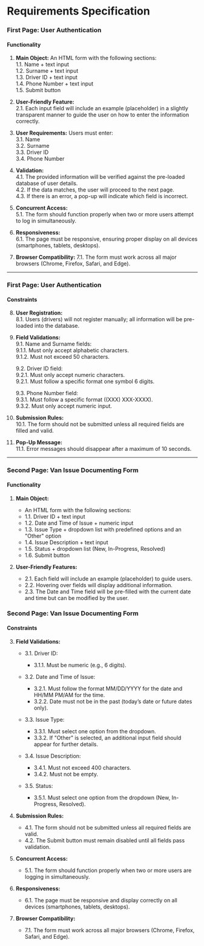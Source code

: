 # Requirements Specification

### First Page: User Authentication

#### Functionality
1. **Main Object:** An HTML form with the following sections:  
        1.1. Name + text input   
        1.2. Surname + text input  
        1.3. Driver ID + text input  
        1.4. Phone Number + text input  
        1.5. Submit button  

2. **User-Friendly Feature:**  
    2.1. Each input field will include an example (placeholder) in a slightly transparent manner to guide the user on how to enter the information correctly.  

3. **User Requirements:**  Users must enter:  
      3.1. Name  
      3.2. Surname  
      3.3. Driver ID  
      3.4. Phone Number  

4. **Validation:**     
   4.1. The provided information will be verified against the pre-loaded database of user details.  
   4.2. If the data matches, the user will proceed to the next page.  
   4.3. If there is an error, a pop-up will indicate which field is incorrect.  

5. **Concurrent Access:**  
   5.1. The form should function properly when two or more users attempt to log in simultaneously.

6. **Responsiveness:**  
   6.1. The page must be responsive, ensuring proper display on all devices (smartphones, tablets, desktops).

7. **Browser Compatibility:**
       7.1. The form must work across all major browsers (Chrome, Firefox, Safari, and Edge).

---

### First Page: User Authentication

#### Constraints

8. **User Registration:**  
    8.1. Users (drivers) will not register manually; all information will be pre-loaded into the database.  

9. **Field Validations:**  
      9.1. Name and Surname fields:   
      9.1.1. Must only accept alphabetic characters.  
      9.1.2. Must not exceed 50 characters.  
   
      9.2. Driver ID field:  
      9.2.1. Must only accept numeric characters.  
      9.2.1. Must follow a specific format one symbol 6 digits.

      9.3. Phone Number field:  
      9.3.1. Must follow a specific format ((XXX) XXX-XXXX).  
      9.3.2. Must only accept numeric input.  

10. **Submission Rules:**  
    10.1. The form should not be submitted unless all required fields are filled and valid.  

11. **Pop-Up Message:**  
    11.1. Error messages should disappear after a maximum of 10 seconds.  

---

### Second Page: Van Issue Documenting Form

#### Functionality

1. **Main Object:**
   -  An HTML form with the following sections:
     - 1.1. Driver ID + text input
     - 1.2. Date and Time of Issue + numeric input
     - 1.3. Issue Type + dropdown list with predefined options and an "Other" option
     - 1.4. Issue Description + text input
     - 1.5. Status + dropdown list (New, In-Progress, Resolved)
     - 1.6. Submit button

2. **User-Friendly Features:**
   - 2.1. Each field will include an example (placeholder) to guide users.
   - 2.2. Hovering over fields will display additional information.
   - 2.3. The Date and Time field will be pre-filled with the current date and time but can be modified by the user.

### Second Page: Van Issue Documenting Form

#### Constraints

3. **Field Validations:**
   - 3.1. Driver ID:
     - 3.1.1. Must be numeric (e.g., 6 digits).
   
   - 3.2. Date and Time of Issue:
     - 3.2.1. Must follow the format MM/DD/YYYY for the date and HH/MM PM/AM for the time.
     - 3.2.2. Date must not be in the past (today’s date or future dates only).
   
   - 3.3. Issue Type:
     - 3.3.1. Must select one option from the dropdown.
     - 3.3.2. If "Other" is selected, an additional input field should appear for further details.

   - 3.4. Issue Description:
     - 3.4.1. Must not exceed 400 characters.
     - 3.4.2. Must not be empty.

   - 3.5. Status:
     - 3.5.1. Must select one option from the dropdown (New, In-Progress, Resolved).

4. **Submission Rules:**
   - 4.1. The form should not be submitted unless all required fields are valid.
   - 4.2. The Submit button must remain disabled until all fields pass validation.

5. **Concurrent Access:**
   - 5.1. The form should function properly when two or more users are logging in simultaneously.

6. **Responsiveness:**
   - 6.1. The page must be responsive and display correctly on all devices (smartphones, tablets, desktops).

7. **Browser Compatibility:**
   - 7.1. The form must work across all major browsers (Chrome, Firefox, Safari, and Edge).
